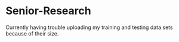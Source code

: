 # Senior-Research

Currently having trouble uploading my training and testing data sets because of their size.
